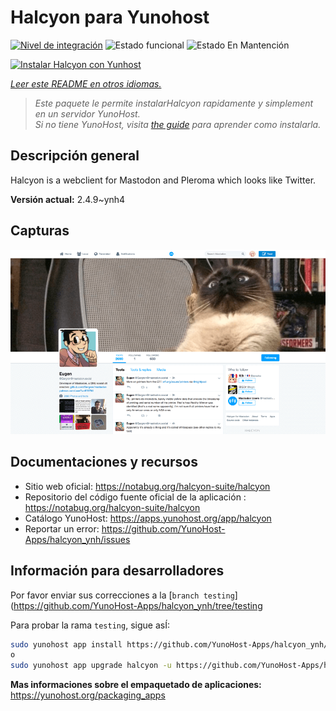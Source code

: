 <!--
Este archivo README esta generado automaticamente<https://github.com/YunoHost/apps/tree/master/tools/readme_generator>
No se debe editar a mano.
-->

# Halcyon para Yunohost

[![Nivel de integración](https://dash.yunohost.org/integration/halcyon.svg)](https://ci-apps.yunohost.org/ci/apps/halcyon/) ![Estado funcional](https://ci-apps.yunohost.org/ci/badges/halcyon.status.svg) ![Estado En Mantención](https://ci-apps.yunohost.org/ci/badges/halcyon.maintain.svg)

[![Instalar Halcyon con Yunhost](https://install-app.yunohost.org/install-with-yunohost.svg)](https://install-app.yunohost.org/?app=halcyon)

*[Leer este README en otros idiomas.](./ALL_README.md)*

> *Este paquete le permite instalarHalcyon rapidamente y simplement en un servidor YunoHost.*  
> *Si no tiene YunoHost, visita [the guide](https://yunohost.org/install) para aprender como instalarla.*

## Descripción general

Halcyon is a webclient for Mastodon and Pleroma which looks like Twitter.


**Versión actual:** 2.4.9~ynh4

## Capturas

![Captura de Halcyon](./doc/screenshots/halcyon-screenshot.png)

## Documentaciones y recursos

- Sitio web oficial: <https://notabug.org/halcyon-suite/halcyon>
- Repositorio del código fuente oficial de la aplicación : <https://notabug.org/halcyon-suite/halcyon>
- Catálogo YunoHost: <https://apps.yunohost.org/app/halcyon>
- Reportar un error: <https://github.com/YunoHost-Apps/halcyon_ynh/issues>

## Información para desarrolladores

Por favor enviar sus correcciones a la [`branch testing`](https://github.com/YunoHost-Apps/halcyon_ynh/tree/testing

Para probar la rama `testing`, sigue asÍ:

```bash
sudo yunohost app install https://github.com/YunoHost-Apps/halcyon_ynh/tree/testing --debug
o
sudo yunohost app upgrade halcyon -u https://github.com/YunoHost-Apps/halcyon_ynh/tree/testing --debug
```

**Mas informaciones sobre el empaquetado de aplicaciones:** <https://yunohost.org/packaging_apps>
